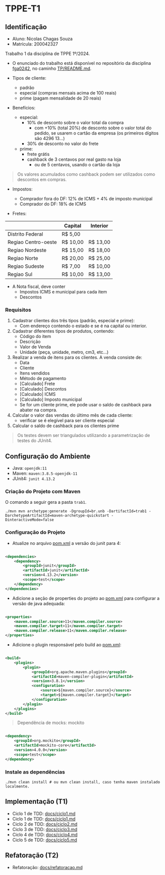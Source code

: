 # TPPE-T1

## Identificação

- Aluno: Nicolas Chagas Souza
- Matrícula: 200042327

Trabalho 1 da disciplina de TPPE 1º/2024.

- O enunciado do trabalho está disponível no repositório da disciplina [fga0242](https://github.com/andrelanna/fga0242),
  no caminho [TP/README.md](https://github.com/andrelanna/fga0242/blob/master/TP/README.md).

- Tipos de cliente:
    - padrão
    - especial (compras mensais acima de 100 reais)
    - prime (pagam mensalidade de 20 reais)

- Benefícios:
    - especial:
        - 10% de desconto sobre o valor total da compra
            - com +10% (total 20%) de desconto sobre o valor total do pedido, se usarem o cartão da empresa (os
              primeiros dígitos são 4296 13...)
        - 30% de desconto no valor do frete
    - prime:
        - frete grátis
        - cashback de 3 centavos por real gasto na loja
            - ou de 5 centavos, usando o cartão da loja

> Os valores acumulados como cashback podem ser utilizados como descontos em compras.

- Impostos:
    - Comprador fora do DF: 12% de ICMS + 4% de imposto municipal
    - Comprador do DF: 18% de ICMS

- Fretes:

|                     | Capital  | Interior | 
|---------------------|----------|----------|
| Distrito Federal    | R$  5,00 |          |
| Regiao Centro-oeste | R$ 10,00 | R$ 13,00 |
| Regiao Nordeste     | R$ 15,00 | R$ 18,00 |
| Regiao Norte        | R$ 20,00 | R$ 25,00 |
| Regiao Sudeste      | R$  7,00 | R$ 10,00 |
| Regiao Sul          | R$ 10,00 | R$ 13,00 |

- A Nota fiscal, deve conter
    - Impostos ICMS e municipal para cada item
    - Descontos

### Requisitos

1. Cadastrar clientes dos três tipos (padrão, especial e prime):
    - Com endereço contendo o estado e se é na capital ou interior.
2. Cadastrar diferentes tipos de produtos, contendo:
    - Código do item
    - Descrição
    - Valor de Venda
    - Unidade (peça, unidade, metro, cm3, etc...)
3. Realizar a venda de itens para os clientes. A venda consiste de:
    - Data
    - Cliente
    - Itens vendidos
    - Método de pagamento
    - [Calculado] Frete
    - [Calculado] Descontos
    - [Calculado] ICMS
    - [Calculado] Imposto municipal
    - Se for um cliente prime, ele pode usar o saldo de cashback para abater na compra.
4. Calcular o valor das vendas do último mês de cada cliente:
    - verificar se é elegível para ser cliente especial
5. Calcular o saldo de cashback para os clientes prime

> Os testes devem ser triangulados utilizando a parametrização de testes do JUnit4.

## Configuração do Ambiente

- Java: `openjdk:11`
- Maven: `maven:3.8.5-openjdk-11`
- JUnit4: `junit 4.13.2`

### Criação do Projeto com Maven

O comando a seguir gera a pasta `trab1`.

```shell
./mvn mvn archetype:generate -DgroupId=br.unb -DartifactId=trab1 -DarchetypeArtifactId=maven-archetype-quickstart -DinteractiveMode=false
```

### Configuração do Projeto

- Atualize no arquivo [pom.xml](./trab1/pom.xml) a versão do junit para 4:

```xml

<dependencies>
    <dependency>
        <groupId>junit</groupId>
        <artifactId>junit</artifactId>
        <version>4.13.2</version>
        <scope>test</scope>
    </dependency>
</dependencies>
```

- Adicione a seção de properties do projeto ao [pom.xml](./trab1/pom.xml) para configurar a versão de java adequada:

```xml

<properties>
    <maven.compiler.source>11</maven.compiler.source>
    <maven.compiler.target>11</maven.compiler.target>
    <maven.compiler.release>11</maven.compiler.release>
</properties>
```

- Adicione o plugin responsável pelo build ao [pom.xml](./trab1/pom.xml):

```xml

<build>
    <plugins>
        <plugin>
            <groupId>org.apache.maven.plugins</groupId>
            <artifactId>maven-compiler-plugin</artifactId>
            <version>3.8.1</version>
            <configuration>
                <source>${maven.compiler.source}</source>
                <target>${maven.compiler.target}</target>
            </configuration>
        </plugin>
    </plugins>
</build>
```

> Dependência de mocks: mockito

```xml

<dependency>
    <groupId>org.mockito</groupId>
    <artifactId>mockito-core</artifactId>
    <version>4.0.0</version>
    <scope>test</scope>
</dependency>
```

### Instale as dependências

```shell
./mvn clean install # ou mvn clean install, caso tenha maven instalado localmente.
```

## Implementação (T1)

- Ciclo 1 de TDD: [docs/ciclo1.md](./docs/ciclo1.md)
- Ciclo 1 de TDD: [docs/ciclo1.md](./docs/ciclo1.md)
- Ciclo 2 de TDD: [docs/ciclo2.md](./docs/ciclo2.md)
- Ciclo 3 de TDD: [docs/ciclo3.md](./docs/ciclo3.md)
- Ciclo 4 de TDD: [docs/ciclo4.md](./docs/ciclo4.md)
- Ciclo 5 de TDD: [docs/ciclo5.md](./docs/ciclo5.md)

## Refatoração (T2)

- Refatoração: [docs/refatoracao.md](./docs/refatoracao.md)
